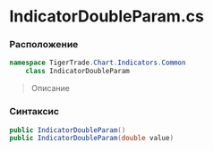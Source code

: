
# IndicatorDoubleParam.cs
### Расположение
```csharp
namespace TigerTrade.Chart.Indicators.Common  
    class IndicatorDoubleParam
```

> Описание

### Синтаксис
```csharp
public IndicatorDoubleParam()
public IndicatorDoubleParam(double value)
```
